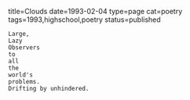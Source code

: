 title=Clouds
date=1993-02-04
type=page
cat=poetry
tags=1993,highschool,poetry
status=published
~~~~~~
Large,
Lazy
Observers
to
all
the
world's
problems.
Drifting by unhindered.
